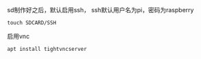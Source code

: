 sd制作好之后，默认启用ssh， ssh默认用户名为pi，密码为raspberry

```
touch SDCARD/SSH
```


启用vnc
```
apt install tightvncserver
```

